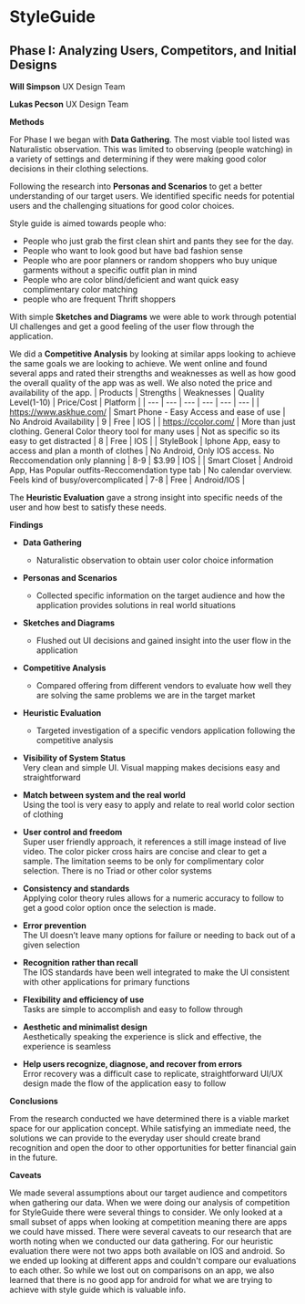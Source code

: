 # **StyleGuide**

## **Phase I:**  Analyzing Users, Competitors, and Initial Designs 

**Will Simpson** UX Design Team

**Lukas Pecson** UX Design Team

**Methods**

For Phase I we began with **Data Gathering**. The most viable tool listed was Naturalistic observation. This was limited to observing (people watching) in a variety of settings and determining if they were making good color decisions in their clothing selections.

Following the research into **Personas and Scenarios** to get a better understanding of our target users. We identified specific needs for potential users and the challenging situations for good color choices.

Style guide is aimed towards people who:
* People who just grab the first clean shirt and pants they see for the day.
* People who want to look good but have bad fashion sense
* People who are poor planners or random shoppers who buy unique garments without a specific outfit plan in mind
* People who are color blind/deficient and want quick easy complimentary color matching
* people who are frequent Thrift shoppers

With simple **Sketches and Diagrams** we were able to work through potential UI challenges and get a good feeling of the user flow through the application. 

We did a **Competitive Analysis** by looking at similar apps looking to achieve the same goals we are looking to achieve.
We went online and found several apps and rated their strengths and weaknesses as well as how good the overall quality of the app was as well. We also noted the price and availability of the app.
| Products | Strengths | Weaknesses | Quality Level(1-10) | Price/Cost | Platform |
| --- | --- | --- | --- | --- | --- |
| https://www.askhue.com/ | Smart Phone - Easy Access and ease of use | No Android Availability | 9 | Free | IOS |
| https://ccolor.com/ | More than just clothing. General Color theory tool for many uses | Not as specific so its easy to get distracted | 8 | Free | IOS |
| StyleBook | Iphone App, easy to access and plan a month of clothes | No Android, Only IOS access. No Reccomendation only planning | 8-9 | $3.99 | IOS |
| Smart Closet | Android App, Has Popular outfits-Reccomendation type tab | No calendar overview. Feels kind of busy/overcomplicated | 7-8 | Free | Android/IOS |

The **Heuristic Evaluation** gave a strong insight into specific needs of the user and how best to satisfy these needs.

**Findings**



* **Data Gathering**
    * Naturalistic observation to obtain user color choice information 
* **Personas and Scenarios**
    * Collected specific information on the target audience and how the application provides solutions in real world situations
* **Sketches and Diagrams**
    * Flushed out UI decisions and gained insight into the user flow in the application
* **Competitive Analysis**
    * Compared offering from different vendors to evaluate how well they are solving the same problems we are in the target market  
* **Heuristic Evaluation**
    * Targeted investigation of a specific vendors application following the competitive analysis

* **Visibility of System Status** \
Very clean and simple UI. Visual mapping makes decisions easy and straightforward
* **Match between system and the real world** \
Using the tool is very easy to apply and relate to real world color section of clothing
* **User control and freedom** \
Super user friendly approach, it references a still image instead of live video. The color picker cross hairs are concise and clear to get a sample. The limitation seems to be only for complimentary color selection. There is no Triad or other color systems 
* **Consistency and standards** \
Applying color theory rules allows for a numeric accuracy to follow to get a good color option once the selection is made.
* **Error prevention** \
The UI doesn’t leave many options for failure or needing to back out of a given selection 
* **Recognition rather than recall** \
The IOS standards have been well integrated to make the UI consistent with other applications for primary functions 
* **Flexibility and efficiency of use** \
Tasks are simple to accomplish and easy to follow through  
* **Aesthetic and minimalist design** \
Aesthetically speaking the experience is slick and effective, the experience is seamless
* **Help users recognize, diagnose, and recover from errors** \
Error recovery was a difficult case to replicate, straightforward UI/UX design made the flow of the application easy to follow 

**Conclusions**

From the research conducted we have determined there is a viable market space for our application concept. While satisfying an immediate need, the solutions we can provide to the everyday user should create brand recognition and open the door to other opportunities for better financial gain in the future.    

**Caveats**

We made several assumptions about our target audience and competitors when gathering our data. When we were doing our analysis of competition for StyleGuide there were several things to consider. We only looked at a small subset of apps when looking at competition meaning there are apps we could have missed. There were several caveats to our research that are worth noting when we conducted our data gathering. For our heuristic evaluation there were not two apps both available on IOS and android. So we ended up looking at different apps and couldn't compare our evaluations to each other. So while we lost out on comparisons on an app, we also learned that there is no good app for android for what we are trying to achieve with style guide which is valuable info.
